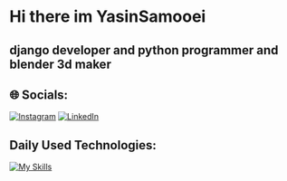 
# Hi there im YasinSamooei
## django developer and python programmer and blender 3d maker
## 🌐 Socials:
[![Instagram](https://img.shields.io/badge/Instagram-%23E4405F.svg?logo=Instagram&logoColor=white)](https://instagram.com/y.electrocode) [![LinkedIn](https://img.shields.io/badge/LinkedIn-%230077B5.svg?logo=linkedin&logoColor=white)](https://linkedin.com/in/yasin-samooei) 
## Daily Used Technologies:
[![My Skills](https://skillicons.dev/icons?i=python,django,html,css,bootstrap,git,github,blender,aftereffects,photoshop,edios)](https://skillicons.dev)

